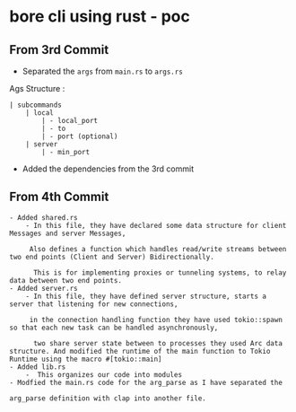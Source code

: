 # bore cli using rust - poc

## From 3rd Commit
 - Separated the `args` from `main.rs` to `args.rs` 
 
 Ags Structure :
```
| subcommands 
    | local
        | - local_port
        | - to
        | - port (optional)
    | server
        | - min_port
```
 - Added the dependencies from the 3rd commit

## From 4th Commit
    - Added shared.rs
        - In this file, they have declared some data structure for client Messages and server Messages,
        
         Also defines a function which handles read/write streams between two end points (Client and Server) Bidirectionally.
         
          This is for implementing proxies or tunneling systems, to relay data between two end points.
    - Added server.rs
        - In this file, they have defined server structure, starts a server that listening for new connections,
        
         in the connection handling function they have used tokio::spawn so that each new task can be handled asynchronously,
         
          two share server state between to processes they used Arc data structure. And modified the runtime of the main function to Tokio Runtime using the macro #[tokio::main]
    - Added lib.rs
        -  This organizes our code into modules
    - Modfied the main.rs code for the arg_parse as I have separated the 
    
    arg_parse definition with clap into another file.
